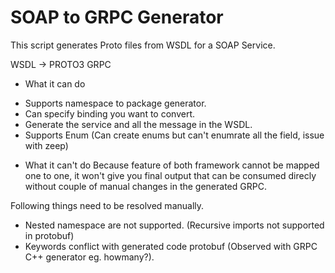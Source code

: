 SOAP to GRPC Generator
==========================

This script generates Proto files from WSDL for a SOAP Service.

WSDL -> PROTO3 GRPC


- What it can do
* Supports namespace to package generator.
* Can specify binding you want to convert.
* Generate the service and all the message in the WSDL.
* Supports Enum (Can create enums but can't enumrate all the field, issue with zeep)


- What it can't do
Because feature of both framework cannot be mapped one to one, it won't give you final output that can be consumed direcly without couple of manual changes in the generated GRPC.

Following things need to be resolved manually.

* Nested namespace are not supported. (Recursive imports not supported in protobuf)
* Keywords conflict with generated code protobuf (Observed with GRPC C++  generator eg. howmany?).


